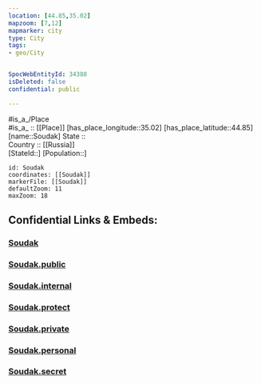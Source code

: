 ```yaml
---
location: [44.85,35.02] 
mapzoom: [7,12] 
mapmarker: city 
type: City
tags:
- geo/City


SpocWebEntityId: 34388
isDeleted: false
confidential: public

---
```

#is_a_/Place  
#is_a_ :: [[Place]] 
[has_place_longitude::35.02] 
[has_place_latitude::44.85] 
[name::Soudak] 
State ::  
Country :: [[Russia]]  
[StateId::] 
[Population::] 



```leaflet
id: Soudak
coordinates: [[Soudak]] 
markerFile: [[Soudak]] 
defaultZoom: 11 
maxZoom: 18
```


## Confidential Links & Embeds: 

### [Soudak](/_Standards/Earth/Continent/Europe/Europe~East/Ukraine/Regions~Ukraine/Crimea/City/Soudak.md) 

### [Soudak.public](/_public/Earth/Continent/Europe/Europe~East/Ukraine/Regions~Ukraine/Crimea/City/Soudak.public.md) 

### [Soudak.internal](/_internal/Earth/Continent/Europe/Europe~East/Ukraine/Regions~Ukraine/Crimea/City/Soudak.internal.md) 

### [Soudak.protect](/_protect/Earth/Continent/Europe/Europe~East/Ukraine/Regions~Ukraine/Crimea/City/Soudak.protect.md) 

### [Soudak.private](/_private/Earth/Continent/Europe/Europe~East/Ukraine/Regions~Ukraine/Crimea/City/Soudak.private.md) 

### [Soudak.personal](/_personal/Earth/Continent/Europe/Europe~East/Ukraine/Regions~Ukraine/Crimea/City/Soudak.personal.md) 

### [Soudak.secret](/_secret/Earth/Continent/Europe/Europe~East/Ukraine/Regions~Ukraine/Crimea/City/Soudak.secret.md)

